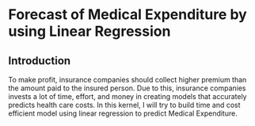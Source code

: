 # Forecast of Medical Expenditure by using Linear Regression

## Introduction

To make profit, insurance companies should collect higher premium than the amount paid to the insured person. Due to this, insurance companies invests a lot of time, effort, and money in creating models that accurately predicts health care costs. In this kernel, I will try to build time and cost efficient model using linear regression to predict Medical Expenditure.
